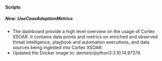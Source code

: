 
#### Scripts

##### New: UseCaseAdoptionMetrics

- The dashboard provide a high level overview on the usage of Cortex XSOAR. It contains data points and metrics on enriched and observed threat intelligence, playbook and automation executions, and data sources being ingested into Cortex XSOAR.
- Updated the Docker image to: *demisto/python3:3.10.14.97374*.
